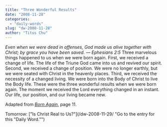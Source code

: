 ```yaml
---
title: "Three Wonderful Results"
date: "2008-11-28"
categories: 
  - "daily-words"
slug: "dw-2008-11-28"
author: "Titus Chu"
---
```


_Even when we were dead in offenses, God made us alive together with Christ; by grace you have been saved. — Ephesians 2:5_ Three marvelous things happened to us when we were born again. First, we received a change of life. The life of the Triune God came into us and revived our spirit. Second, we received a change of position. We were no longer earthly, but we were seated with Christ in the heavenly places. Third, we received the necessity of a changed living. We were born into the Body of Christ to live the Body life. These were the three wonderful results when we were born again. The moment we received the Lord everything changed in an instant. Our life, our position, and our living became new.

Adapted from [_Born Again_](/book-born-again/ "Go to the entry for this book"), page 11.

Tomorrow: ["Is Christ Real to Us?"](/dw-2008-11-29/ "Go to the entry for this "Daily Word."")
